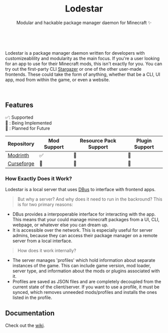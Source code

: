 <div align="center">
  <h1>Lodestar</h1>
 
  <p>Modular and hackable package manager daemon for Minecraft ✨</p>  
  <br>
  <br>
  <br>

</div>

Lodestar is a package manager daemon written for developers with customizeablility and modularity as the main focus.  If you're a user looking for an app to use for their Minecraft mods, this isn't exactly for you.  You can try out the first-party CLI [Stargazer](https://github.com/vividuwu/stargazer) or one of the other user-made frontends.  These could take the form of anything, whether that be a CLI, UI app, mod from within the game, or even a website.

<br>

## Features

✅: Supported\
🚧 : Being Implemented\
🔮 : Planned for Future

| Repository | Mod Support | Resource Pack Support | Plugin Support |
| --- | --- | --- | --- |
| [Modrinth](https://modrinth.org) | ✅ | 🔮 | 🔮 |
| [Curseforge](https://www.curseforge.com/minecraft/mc-mods) | 🚧 | 🔮 | 🔮 |

### How Exactly Does it Work?

Lodestar is a local server that uses [DBus](https://www.freedesktop.org/wiki/Software/dbus/) to interface with frontend apps.
>But why a server?  And why does it need to run in the backround?
This is for two primary reasons:
  - DBus provides a interpoperable interface for interacting with the app. This means that your could manage minecraft packages from a UI, CLI, webpage, or whatever else you can dream up.
  - It is accessible over the network.  This is especially useful for server admins, because they can access their package manager on a remote server from a local interface.
>How does it work internally?

  - The server manages 'profiles' which hold information about separate instances of the game.  This can include game version, mod loader, server type, and information about the mods or plugins associated with it. 
  - Profiles are saved as JSON files and are completely decoupled from the current state of the client/server.  If you want to use a profile, it must be synced, which removes unneeded mods/profiles and installs the ones listed in the profile. 

## Documentation 

Check out the [wiki](https://github.com/vividuwu/Lodestar/wiki).
